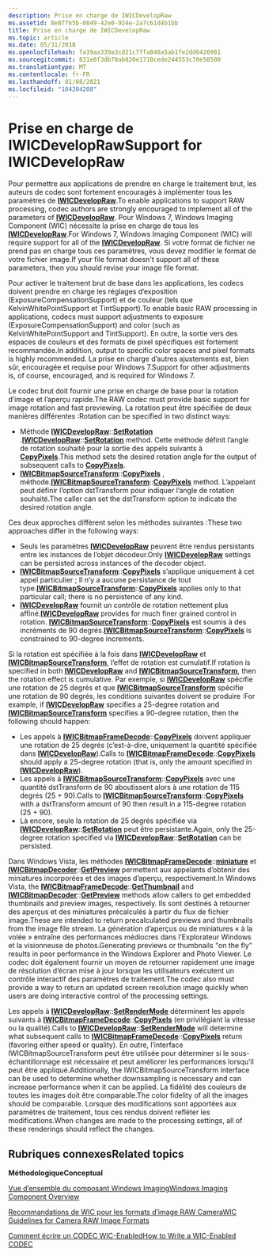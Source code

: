 ```yaml
---
description: Prise en charge de IWICDevelopRaw
ms.assetid: 8e8ff65b-0849-42e0-924e-2a7c61d4b1bb
title: Prise en charge de IWICDevelopRaw
ms.topic: article
ms.date: 05/31/2018
ms.openlocfilehash: fa39aa339a3cd21c7ffa848a5ab1fe2dd6426981
ms.sourcegitcommit: 831e8f3db78ab820e1710cede244553c70e50500
ms.translationtype: MT
ms.contentlocale: fr-FR
ms.lasthandoff: 01/08/2021
ms.locfileid: "104204208"
---
```

# <a name="support-for-iwicdevelopraw"></a><span data-ttu-id="04f41-103">Prise en charge de IWICDevelopRaw</span><span class="sxs-lookup"><span data-stu-id="04f41-103">Support for IWICDevelopRaw</span></span>

<span data-ttu-id="04f41-104">Pour permettre aux applications de prendre en charge le traitement brut, les auteurs de codec sont fortement encouragés à implémenter tous les paramètres de [**IWICDevelopRaw**](/windows/desktop/api/Wincodec/nn-wincodec-iwicdevelopraw).</span><span class="sxs-lookup"><span data-stu-id="04f41-104">To enable applications to support RAW processing, codec authors are strongly encouraged to implement all of the parameters of [**IWICDevelopRaw**](/windows/desktop/api/Wincodec/nn-wincodec-iwicdevelopraw).</span></span> <span data-ttu-id="04f41-105">Pour Windows 7, Windows Imaging Component (WIC) nécessite la prise en charge de tous les [**IWICDevelopRaw**](/windows/desktop/api/Wincodec/nn-wincodec-iwicdevelopraw).</span><span class="sxs-lookup"><span data-stu-id="04f41-105">For Windows 7, Windows Imaging Component (WIC) will require support for all of the [**IWICDevelopRaw**](/windows/desktop/api/Wincodec/nn-wincodec-iwicdevelopraw).</span></span> <span data-ttu-id="04f41-106">Si votre format de fichier ne prend pas en charge tous ces paramètres, vous devez modifier le format de votre fichier image.</span><span class="sxs-lookup"><span data-stu-id="04f41-106">If your file format doesn't support all of these parameters, then you should revise your image file format.</span></span>

<span data-ttu-id="04f41-107">Pour activer le traitement brut de base dans les applications, les codecs doivent prendre en charge les réglages d’exposition (ExposureCompensationSupport) et de couleur (tels que KelvinWhitePointSupport et TintSupport).</span><span class="sxs-lookup"><span data-stu-id="04f41-107">To enable basic RAW processing in applications, codecs must support adjustments to exposure (ExposureCompensationSupport) and color (such as KelvinWhitePointSupport and TintSupport).</span></span> <span data-ttu-id="04f41-108">En outre, la sortie vers des espaces de couleurs et des formats de pixel spécifiques est fortement recommandée.</span><span class="sxs-lookup"><span data-stu-id="04f41-108">In addition, output to specific color spaces and pixel formats is highly recommended.</span></span> <span data-ttu-id="04f41-109">La prise en charge d’autres ajustements est, bien sûr, encouragée et requise pour Windows 7.</span><span class="sxs-lookup"><span data-stu-id="04f41-109">Support for other adjustments is, of course, encouraged, and is required for Windows 7.</span></span>

<span data-ttu-id="04f41-110">Le codec brut doit fournir une prise en charge de base pour la rotation d’image et l’aperçu rapide.</span><span class="sxs-lookup"><span data-stu-id="04f41-110">The RAW codec must provide basic support for image rotation and fast previewing.</span></span> <span data-ttu-id="04f41-111">La rotation peut être spécifiée de deux manières différentes :</span><span class="sxs-lookup"><span data-stu-id="04f41-111">Rotation can be specified in two distinct ways:</span></span>

-   <span data-ttu-id="04f41-112">Méthode [**IWICDevelopRaw**](/windows/desktop/api/Wincodec/nn-wincodec-iwicdevelopraw)::[**SetRotation**](/windows/desktop/api/Wincodec/nf-wincodec-iwicdevelopraw-setrotation) .</span><span class="sxs-lookup"><span data-stu-id="04f41-112">[**IWICDevelopRaw**](/windows/desktop/api/Wincodec/nn-wincodec-iwicdevelopraw)::[**SetRotation**](/windows/desktop/api/Wincodec/nf-wincodec-iwicdevelopraw-setrotation) method.</span></span> <span data-ttu-id="04f41-113">Cette méthode définit l’angle de rotation souhaité pour la sortie des appels suivants à [**CopyPixels**](/windows/desktop/api/Wincodec/nf-wincodec-iwicbitmapsource-copypixels).</span><span class="sxs-lookup"><span data-stu-id="04f41-113">This method sets the desired rotation angle for the output of subsequent calls to [**CopyPixels**](/windows/desktop/api/Wincodec/nf-wincodec-iwicbitmapsource-copypixels).</span></span>
-   <span data-ttu-id="04f41-114">[**IWICBitmapSourceTransform**](/windows/desktop/api/Wincodec/nn-wincodec-iwicbitmapsourcetransform)::[**CopyPixels**](/windows/desktop/api/Wincodec/nf-wincodec-iwicbitmapsource-copypixels) , méthode.</span><span class="sxs-lookup"><span data-stu-id="04f41-114">[**IWICBitmapSourceTransform**](/windows/desktop/api/Wincodec/nn-wincodec-iwicbitmapsourcetransform)::[**CopyPixels**](/windows/desktop/api/Wincodec/nf-wincodec-iwicbitmapsource-copypixels) method.</span></span> <span data-ttu-id="04f41-115">L’appelant peut définir l’option dstTransform pour indiquer l’angle de rotation souhaité.</span><span class="sxs-lookup"><span data-stu-id="04f41-115">The caller can set the dstTransform option to indicate the desired rotation angle.</span></span>

<span data-ttu-id="04f41-116">Ces deux approches diffèrent selon les méthodes suivantes :</span><span class="sxs-lookup"><span data-stu-id="04f41-116">These two approaches differ in the following ways:</span></span>

-   <span data-ttu-id="04f41-117">Seuls les paramètres [**IWICDevelopRaw**](/windows/desktop/api/Wincodec/nn-wincodec-iwicdevelopraw) peuvent être rendus persistants entre les instances de l’objet décodeur.</span><span class="sxs-lookup"><span data-stu-id="04f41-117">Only [**IWICDevelopRaw**](/windows/desktop/api/Wincodec/nn-wincodec-iwicdevelopraw) settings can be persisted across instances of the decoder object.</span></span>
-   <span data-ttu-id="04f41-118">[**IWICBitmapSourceTransform**](/windows/desktop/api/Wincodec/nn-wincodec-iwicbitmapsourcetransform)::[**CopyPixels**](/windows/desktop/api/Wincodec/nf-wincodec-iwicbitmapsourcetransform-copypixels) s’applique uniquement à cet appel particulier ; Il n’y a aucune persistance de tout type.</span><span class="sxs-lookup"><span data-stu-id="04f41-118">[**IWICBitmapSourceTransform**](/windows/desktop/api/Wincodec/nn-wincodec-iwicbitmapsourcetransform)::[**CopyPixels**](/windows/desktop/api/Wincodec/nf-wincodec-iwicbitmapsourcetransform-copypixels) applies only to that particular call; there is no persistence of any kind.</span></span>
-   <span data-ttu-id="04f41-119">[**IWICDevelopRaw**](/windows/desktop/api/Wincodec/nn-wincodec-iwicdevelopraw) fournit un contrôle de rotation nettement plus affiné.</span><span class="sxs-lookup"><span data-stu-id="04f41-119">[**IWICDevelopRaw**](/windows/desktop/api/Wincodec/nn-wincodec-iwicdevelopraw) provides for much finer grained control in rotation.</span></span> <span data-ttu-id="04f41-120">[**IWICBitmapSourceTransform**](/windows/desktop/api/Wincodec/nn-wincodec-iwicbitmapsourcetransform)::[**CopyPixels**](/windows/desktop/api/Wincodec/nf-wincodec-iwicbitmapsourcetransform-copypixels) est soumis à des incréments de 90 degrés.</span><span class="sxs-lookup"><span data-stu-id="04f41-120">[**IWICBitmapSourceTransform**](/windows/desktop/api/Wincodec/nn-wincodec-iwicbitmapsourcetransform)::[**CopyPixels**](/windows/desktop/api/Wincodec/nf-wincodec-iwicbitmapsourcetransform-copypixels) is constrained to 90-degree increments.</span></span>

<span data-ttu-id="04f41-121">Si la rotation est spécifiée à la fois dans [**IWICDevelopRaw**](/windows/desktop/api/Wincodec/nn-wincodec-iwicdevelopraw) et [**IWICBitmapSourceTransform**](/windows/desktop/api/Wincodec/nn-wincodec-iwicbitmapsourcetransform), l’effet de rotation est cumulatif.</span><span class="sxs-lookup"><span data-stu-id="04f41-121">If rotation is specified in both [**IWICDevelopRaw**](/windows/desktop/api/Wincodec/nn-wincodec-iwicdevelopraw) and [**IWICBitmapSourceTransform**](/windows/desktop/api/Wincodec/nn-wincodec-iwicbitmapsourcetransform), then the rotation effect is cumulative.</span></span> <span data-ttu-id="04f41-122">Par exemple, si [**IWICDevelopRaw**](/windows/desktop/api/Wincodec/nn-wincodec-iwicdevelopraw) spécifie une rotation de 25 degrés et que [**IWICBitmapSourceTransform**](/windows/desktop/api/Wincodec/nn-wincodec-iwicbitmapsourcetransform) spécifie une rotation de 90 degrés, les conditions suivantes doivent se produire :</span><span class="sxs-lookup"><span data-stu-id="04f41-122">For example, if [**IWICDevelopRaw**](/windows/desktop/api/Wincodec/nn-wincodec-iwicdevelopraw) specifies a 25-degree rotation and [**IWICBitmapSourceTransform**](/windows/desktop/api/Wincodec/nn-wincodec-iwicbitmapsourcetransform) specifies a 90-degree rotation, then the following should happen:</span></span>

-   <span data-ttu-id="04f41-123">Les appels à [**IWICBitmapFrameDecode**](/windows/desktop/api/Wincodec/nn-wincodec-iwicbitmapframedecode)::[**CopyPixels**](/windows/desktop/api/Wincodec/nf-wincodec-iwicbitmapsource-copypixels) doivent appliquer une rotation de 25 degrés (c’est-à-dire, uniquement la quantité spécifiée dans [**IWICDevelopRaw**](/windows/desktop/api/Wincodec/nn-wincodec-iwicdevelopraw)).</span><span class="sxs-lookup"><span data-stu-id="04f41-123">Calls to [**IWICBitmapFrameDecode**](/windows/desktop/api/Wincodec/nn-wincodec-iwicbitmapframedecode)::[**CopyPixels**](/windows/desktop/api/Wincodec/nf-wincodec-iwicbitmapsource-copypixels) should apply a 25-degree rotation (that is, only the amount specified in [**IWICDevelopRaw**](/windows/desktop/api/Wincodec/nn-wincodec-iwicdevelopraw)).</span></span>
-   <span data-ttu-id="04f41-124">Les appels à [**IWICBitmapSourceTransform**](/windows/desktop/api/Wincodec/nn-wincodec-iwicbitmapsourcetransform)::[**CopyPixels**](/windows/desktop/api/Wincodec/nf-wincodec-iwicbitmapsourcetransform-copypixels) avec une quantité dstTransform de 90 aboutissent alors à une rotation de 115 degrés (25 + 90).</span><span class="sxs-lookup"><span data-stu-id="04f41-124">Calls to [**IWICBitmapSourceTransform**](/windows/desktop/api/Wincodec/nn-wincodec-iwicbitmapsourcetransform)::[**CopyPixels**](/windows/desktop/api/Wincodec/nf-wincodec-iwicbitmapsourcetransform-copypixels) with a dstTransform amount of 90 then result in a 115-degree rotation (25 + 90).</span></span>
-   <span data-ttu-id="04f41-125">Là encore, seule la rotation de 25 degrés spécifiée via [**IWICDevelopRaw**](/windows/desktop/api/Wincodec/nn-wincodec-iwicdevelopraw)::[**SetRotation**](/windows/desktop/api/Wincodec/nf-wincodec-iwicdevelopraw-setrotation) peut être persistante.</span><span class="sxs-lookup"><span data-stu-id="04f41-125">Again, only the 25-degree rotation specified via [**IWICDevelopRaw**](/windows/desktop/api/Wincodec/nn-wincodec-iwicdevelopraw)::[**SetRotation**](/windows/desktop/api/Wincodec/nf-wincodec-iwicdevelopraw-setrotation) can be persisted.</span></span>

<span data-ttu-id="04f41-126">Dans Windows Vista, les méthodes [**IWICBitmapFrameDecode**](/windows/desktop/api/Wincodec/nn-wincodec-iwicbitmapframedecode)::[**miniature**](/windows/desktop/api/Wincodec/nf-wincodec-iwicbitmapframedecode-getthumbnail) et [**IWICBitmapDecoder**](/windows/desktop/api/Wincodec/nn-wincodec-iwicbitmapdecoder)::[**GetPreview**](/windows/desktop/api/Wincodec/nf-wincodec-iwicbitmapdecoder-getpreview) permettent aux appelants d’obtenir des miniatures incorporées et des images d’aperçu, respectivement.</span><span class="sxs-lookup"><span data-stu-id="04f41-126">In Windows Vista, the [**IWICBitmapFrameDecode**](/windows/desktop/api/Wincodec/nn-wincodec-iwicbitmapframedecode)::[**GetThumbnail**](/windows/desktop/api/Wincodec/nf-wincodec-iwicbitmapframedecode-getthumbnail) and [**IWICBitmapDecoder**](/windows/desktop/api/Wincodec/nn-wincodec-iwicbitmapdecoder)::[**GetPreview**](/windows/desktop/api/Wincodec/nf-wincodec-iwicbitmapdecoder-getpreview) methods allow callers to get embedded thumbnails and preview images, respectively.</span></span> <span data-ttu-id="04f41-127">Ils sont destinés à retourner des aperçus et des miniatures précalculés à partir du flux de fichier image.</span><span class="sxs-lookup"><span data-stu-id="04f41-127">These are intended to return precalculated previews and thumbnails from the image file stream.</span></span> <span data-ttu-id="04f41-128">La génération d’aperçus ou de miniatures « à la volée » entraîne des performances médiocres dans l’Explorateur Windows et la visionneuse de photos.</span><span class="sxs-lookup"><span data-stu-id="04f41-128">Generating previews or thumbnails "on the fly" results in poor performance in the Windows Explorer and Photo Viewer.</span></span> <span data-ttu-id="04f41-129">Le codec doit également fournir un moyen de retourner rapidement une image de résolution d’écran mise à jour lorsque les utilisateurs exécutent un contrôle interactif des paramètres de traitement.</span><span class="sxs-lookup"><span data-stu-id="04f41-129">The codec also must provide a way to return an updated screen resolution image quickly when users are doing interactive control of the processing settings.</span></span>

<span data-ttu-id="04f41-130">Les appels à [**IWICDevelopRaw**](/windows/desktop/api/Wincodec/nn-wincodec-iwicdevelopraw)::[**SetRenderMode**](/windows/desktop/api/Wincodec/nf-wincodec-iwicdevelopraw-setrendermode) déterminent les appels suivants à [**IWICBitmapFrameDecode**](/windows/desktop/api/Wincodec/nn-wincodec-iwicbitmapframedecode)::[**CopyPixels**](/windows/desktop/api/Wincodec/nf-wincodec-iwicbitmapsource-copypixels) (en privilégiant la vitesse ou la qualité).</span><span class="sxs-lookup"><span data-stu-id="04f41-130">Calls to [**IWICDevelopRaw**](/windows/desktop/api/Wincodec/nn-wincodec-iwicdevelopraw)::[**SetRenderMode**](/windows/desktop/api/Wincodec/nf-wincodec-iwicdevelopraw-setrendermode) will determine what subsequent calls to [**IWICBitmapFrameDecode**](/windows/desktop/api/Wincodec/nn-wincodec-iwicbitmapframedecode)::[**CopyPixels**](/windows/desktop/api/Wincodec/nf-wincodec-iwicbitmapsource-copypixels) return (favoring either speed or quality).</span></span> <span data-ttu-id="04f41-131">En outre, l’interface IWICBitmapSourceTransform peut être utilisée pour déterminer si le sous-échantillonnage est nécessaire et peut améliorer les performances lorsqu’il peut être appliqué.</span><span class="sxs-lookup"><span data-stu-id="04f41-131">Additionally, the IWICBitmapSourceTransform interface can be used to determine whether downsampling is necessary and can increase performance when it can be applied.</span></span> <span data-ttu-id="04f41-132">La fidélité des couleurs de toutes les images doit être comparable.</span><span class="sxs-lookup"><span data-stu-id="04f41-132">The color fidelity of all the images should be comparable.</span></span> <span data-ttu-id="04f41-133">Lorsque des modifications sont apportées aux paramètres de traitement, tous ces rendus doivent refléter les modifications.</span><span class="sxs-lookup"><span data-stu-id="04f41-133">When changes are made to the processing settings, all of these renderings should reflect the changes.</span></span>

## <a name="related-topics"></a><span data-ttu-id="04f41-134">Rubriques connexes</span><span class="sxs-lookup"><span data-stu-id="04f41-134">Related topics</span></span>

<dl> <dt>

<span data-ttu-id="04f41-135">**Méthodologique**</span><span class="sxs-lookup"><span data-stu-id="04f41-135">**Conceptual**</span></span>
</dt> <dt>

[<span data-ttu-id="04f41-136">Vue d’ensemble du composant Windows Imaging</span><span class="sxs-lookup"><span data-stu-id="04f41-136">Windows Imaging Component Overview</span></span>](-wic-about-windows-imaging-codec.md)
</dt> <dt>

[<span data-ttu-id="04f41-137">Recommandations de WIC pour les formats d’image RAW Camera</span><span class="sxs-lookup"><span data-stu-id="04f41-137">WIC Guidelines for Camera RAW Image Formats</span></span>](-wic-rawguidelines.md)
</dt> <dt>

[<span data-ttu-id="04f41-138">Comment écrire un CODEC WIC-Enabled</span><span class="sxs-lookup"><span data-stu-id="04f41-138">How to Write a WIC-Enabled CODEC</span></span>](-wic-howtowriteacodec.md)
</dt> </dl>

 

 



